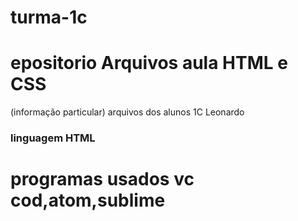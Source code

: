 # turma-1c
# epositorio Arquivos aula HTML e CSS
(informação particular) arquivos dos alunos 1C Leonardo
### linguagem HTML
# programas usados vc cod,atom,sublime 
